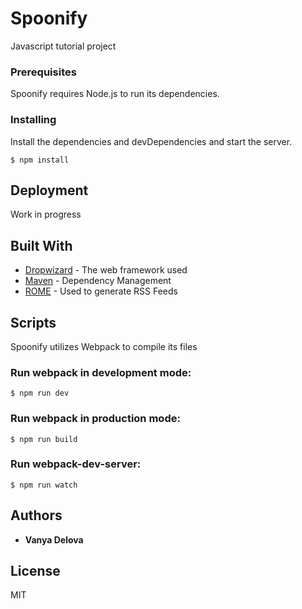 # Spoonify

Javascript tutorial project

### Prerequisites

Spoonify requires Node.js to run its dependencies.

### Installing

Install the dependencies and devDependencies and start the server.

```
$ npm install
```

## Deployment

Work in progress

## Built With

* [Dropwizard](http://www.dropwizard.io/1.0.2/docs/) - The web framework used
* [Maven](https://maven.apache.org/) - Dependency Management
* [ROME](https://rometools.github.io/rome/) - Used to generate RSS Feeds

## Scripts

Spoonify utilizes Webpack to compile its files

### Run webpack in development mode:

```
$ npm run dev
```

### Run webpack in production  mode:
```
$ npm run build
```

### Run webpack-dev-server:
```
$ npm run watch
```
## Authors

* **Vanya Delova** 

## License
   MIT 





